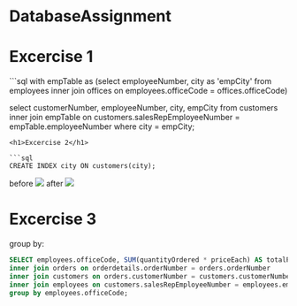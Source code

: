 # DatabaseAssignment

<h1>Excercise 1</h1>
```sql
with empTable as (select employeeNumber, city as 'empCity' from employees 
inner join offices on employees.officeCode = offices.officeCode) 

select customerNumber, employeeNumber, city, empCity from customers 
inner join empTable on customers.salesRepEmployeeNumber = empTable.employeeNumber where city = empCity;
```
<h1>Excercise 2</h1> 

```sql
CREATE INDEX city ON customers(city);
```
before
<img src="https://github.com/Hallur20/DatabaseAssignment6/blob/master/before_indexes_ex1.png"/>
after
<img src="https://github.com/Hallur20/DatabaseAssignment6/blob/master/after_indexes_ex2.png"/>
<h1>Excercise 3</h1>
group by:

```sql
SELECT employees.officeCode, SUM(quantityOrdered * priceEach) AS totalPrice from orderdetails 
inner join orders on orderdetails.orderNumber = orders.orderNumber
inner join customers on orders.customerNumber = customers.customerNumber
inner join employees on customers.salesRepEmployeeNumber = employees.employeeNumber
group by employees.officeCode;
```
